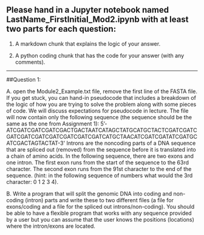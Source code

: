 ## Please hand in a Jupyter notebook named LastName_FirstInitial_Mod2.ipynb with at least two parts for each question: 

1. A markdown chunk that explains the logic of your answer.

2. A python coding chunk that has the code for your answer (with any comments). 

-----------------------------------

##Question 1: 

A. open the Module2_Example.txt file, remove the first line of the FASTA file.
If you get stuck, you can hand-in pseudocode that includes a breakdown of the logic of how you are trying to solve the problem
along with some pieces of code. We will discuss expectations for pseudocode in lecture.
The file will now contain only the following sequence (the sequence should be the same as the one from Assignment 1):
5’- ATCGATCGATCGATCGACTGACTAATCATAGCTATGCATGCTACTCGATCGATCGATCGATCGATCGATCGATCGATCGATCATGCTAACATCGATCGATATCGATGCATCGACTAGTACTAT-3'
Introns are the noncoding parts of a DNA sequence that are spliced out (removed) from the sequence before it is translated into
a chain of amino acids. In the following sequence, there are two exons and one intron. The first exon runs from the start of 
the sequence to the 63rd character. The second exon runs from the 91st character to the end of the sequence.
(hint: in the following sequence of numbers what would the 3rd character: 0 1 2 3 4). 

B. Write a program that will split the genomic DNA into coding and non-coding (intron) parts and write these to two different
files (a file for exons/coding and a file for the spliced out introns/non-coding). You should be able to have a flexible 
program that works with any sequence provided by a user but you can assume that the user knows the positions (locations) 
where the intron/exons are located. 
